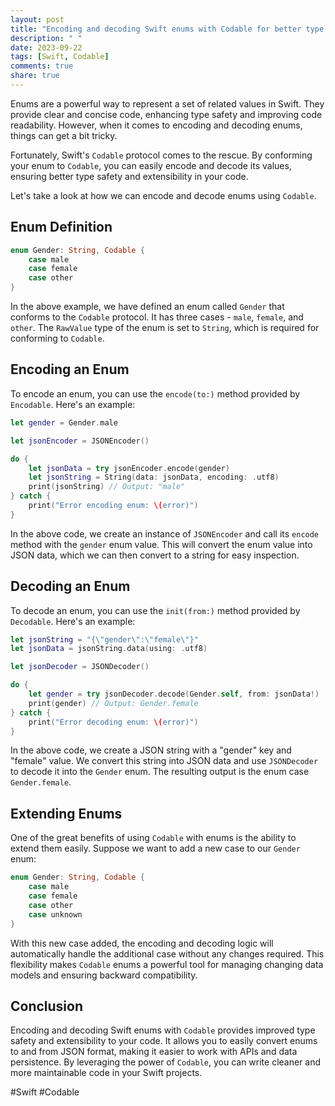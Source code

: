 ```yaml
---
layout: post
title: "Encoding and decoding Swift enums with Codable for better type safety and extensibility"
description: " "
date: 2023-09-22
tags: [Swift, Codable]
comments: true
share: true
---
```


Enums are a powerful way to represent a set of related values in Swift. They provide clear and concise code, enhancing type safety and improving code readability. However, when it comes to encoding and decoding enums, things can get a bit tricky.

Fortunately, Swift's `Codable` protocol comes to the rescue. By conforming your enum to `Codable`, you can easily encode and decode its values, ensuring better type safety and extensibility in your code.

Let's take a look at how we can encode and decode enums using `Codable`.

## Enum Definition

```swift
enum Gender: String, Codable {
    case male
    case female
    case other
}
```

In the above example, we have defined an enum called `Gender` that conforms to the `Codable` protocol. It has three cases - `male`, `female`, and `other`. The `RawValue` type of the enum is set to `String`, which is required for conforming to `Codable`.

## Encoding an Enum

To encode an enum, you can use the `encode(to:)` method provided by `Encodable`. Here's an example:

```swift
let gender = Gender.male

let jsonEncoder = JSONEncoder()

do {
    let jsonData = try jsonEncoder.encode(gender)
    let jsonString = String(data: jsonData, encoding: .utf8)
    print(jsonString) // Output: "male"
} catch {
    print("Error encoding enum: \(error)")
}
```

In the above code, we create an instance of `JSONEncoder` and call its `encode` method with the `gender` enum value. This will convert the enum value into JSON data, which we can then convert to a string for easy inspection.

## Decoding an Enum

To decode an enum, you can use the `init(from:)` method provided by `Decodable`. Here's an example:

```swift
let jsonString = "{\"gender\":\"female\"}"
let jsonData = jsonString.data(using: .utf8)

let jsonDecoder = JSONDecoder()

do {
    let gender = try jsonDecoder.decode(Gender.self, from: jsonData!)
    print(gender) // Output: Gender.female
} catch {
    print("Error decoding enum: \(error)")
}
```

In the above code, we create a JSON string with a "gender" key and "female" value. We convert this string into JSON data and use `JSONDecoder` to decode it into the `Gender` enum. The resulting output is the enum case `Gender.female`.

## Extending Enums

One of the great benefits of using `Codable` with enums is the ability to extend them easily. Suppose we want to add a new case to our `Gender` enum:

```swift
enum Gender: String, Codable {
    case male
    case female
    case other
    case unknown
}
```

With this new case added, the encoding and decoding logic will automatically handle the additional case without any changes required. This flexibility makes `Codable` enums a powerful tool for managing changing data models and ensuring backward compatibility.

## Conclusion

Encoding and decoding Swift enums with `Codable` provides improved type safety and extensibility to your code. It allows you to easily convert enums to and from JSON format, making it easier to work with APIs and data persistence. By leveraging the power of `Codable`, you can write cleaner and more maintainable code in your Swift projects.

#Swift #Codable